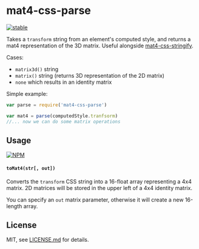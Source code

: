# mat4-css-parse

[![stable](http://badges.github.io/stability-badges/dist/stable.svg)](http://github.com/badges/stability-badges)

Takes a `transform` string from an element's computed style, and returns a mat4 representation of the 3D matrix. Useful alongside [mat4-css-stringify](https://nodei.co/npm/mat4-css-parse/).

Cases:

- `matrix3d()` string
- `matrix()` string (returns 3D representation of the 2D matrix)
- `none` which results in an identity matrix

Simple example:

```js
var parse = require('mat4-css-parse')

var mat4 = parse(computedStyle.tranfsorm)
//... now we can do some matrix operations 
```

## Usage

[![NPM](https://nodei.co/npm/mat4-css-parse.png)](https://nodei.co/npm/mat4-css-parse/)

#### `toMat4(str[, out])`

Converts the `transform` CSS string into a 16-float array representing a 4x4 matrix. 2D matrices will be stored in the upper left of a 4x4 identity matrix.

You can specify an `out` matrix parameter, otherwise it will create a new 16-length array.

## License

MIT, see [LICENSE.md](http://github.com/mattdesl/mat4-css-parse/blob/master/LICENSE.md) for details.
